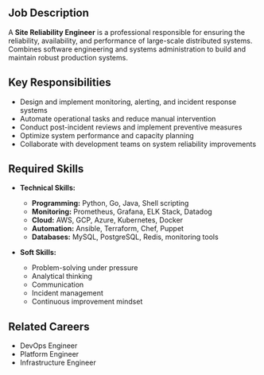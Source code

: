 ## Job Description
A **Site Reliability Engineer** is a professional responsible for ensuring the reliability, availability, and performance of large-scale distributed systems. Combines software engineering and systems administration to build and maintain robust production systems.

## Key Responsibilities
- Design and implement monitoring, alerting, and incident response systems
- Automate operational tasks and reduce manual intervention
- Conduct post-incident reviews and implement preventive measures
- Optimize system performance and capacity planning
- Collaborate with development teams on system reliability improvements

## Required Skills
- **Technical Skills:**
  - **Programming:** Python, Go, Java, Shell scripting
  - **Monitoring:** Prometheus, Grafana, ELK Stack, Datadog
  - **Cloud:** AWS, GCP, Azure, Kubernetes, Docker
  - **Automation:** Ansible, Terraform, Chef, Puppet
  - **Databases:** MySQL, PostgreSQL, Redis, monitoring tools

- **Soft Skills:**
  - Problem-solving under pressure
  - Analytical thinking
  - Communication
  - Incident management
  - Continuous improvement mindset

## Related Careers
- DevOps Engineer
- Platform Engineer
- Infrastructure Engineer